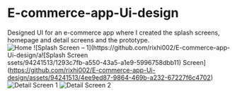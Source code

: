 ﻿# E-commerce-app-Ui-design
Designed UI for an e-commerce app where I created the splash screens, homepage and detail screens and the prototype.![Home 
![Splash Screen – 1](https://github.com/rixhi002/E-commerce-app-Ui-design/a![Splash Screen](https://github.com/rixhi002/E-commerce-app-Ui-design/assets/94241513/8322dbcf-2ff2-423e-b1bf-0d6b25890ed9)
ssets/94241513/1293c7fb-a550-43a5-a1e9-5996758dbb11)
Screen](https://github.com/rixhi002/E-commerce-app-Ui-design/assets/94241513/4ee9ed87-9864-469b-a232-67227f6c4702)
![Detail Screen 1](https://github.com/rixhi002/E-commerce-app-Ui-design/assets/94241513/84fdef97-5e69-492f-8e93-4ce8f4d93c56)
![Detail Screen 2](https://github.com/rixhi002/E-commerce-app-Ui-design/assets/94241513/51e9f620-0c3b-42f7-822b-d0fd3bf72824)
